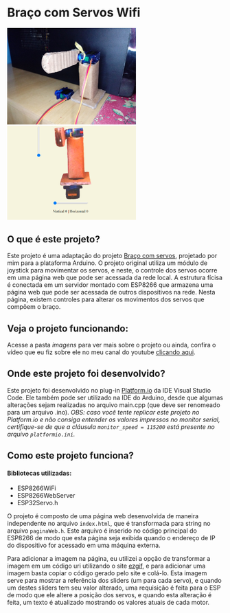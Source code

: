 # Braço com Servos Wifi

<img src = "imagens/braco1.jpeg" width = 300>
<img src = "imagens/tela.png" width = 300>

## O que é este projeto?
Este projeto é uma adaptação do projeto [Braço com servos](https://github.com/LelePG/Arduino/tree/master/Braco_Servos), projetado por mim para a plataforma Arduino. O projeto original utiliza um módulo de joystick para movimentar os servos, e neste, o controle dos servos ocorre em uma página web que pode ser acessada da rede local. A estrutura fícisa é conectada em um servidor montado com ESP8266 que armazena uma página web que pode ser acessada de outros dispositivos na rede. Nesta página, existem controles para alterar os movimentos dos servos que compõem o braço.

## Veja o projeto funcionando:
Acesse a pasta *imagens* para ver mais sobre o projeto ou ainda, confira o vídeo que eu fiz sobre ele no meu canal do youtube [clicando aqui](https://youtu.be/UuhR46pP3Q0).

## Onde este projeto foi desenvolvido?
Este projeto foi desenvolvido no plug-in [Platform.io](https://platformio.org/) da IDE Visual Studio Code. Ele também pode ser utilizado na IDE do Arduino, desde que algumas alterações sejam realizadas no arquivo main.cpp (que deve ser renomeado para um arquivo .ino). *OBS: caso você tente replicar este projeto no Platform.io e não consiga entender os valores impressos no monitor serial, certifique-se de que a cláusula `monitor_speed = 115200` está presente no arquivo `platformio.ini`.*

## Como este projeto funciona?
#### Bibliotecas utilizadas:
  * ESP8266WiFi
  * ESP8266WebServer
  * ESP32Servo.h

O projeto é composto de uma página web desenvolvida de maneira independente no arquivo `index.html`, que é transformada para string no arquivo `paginaWeb.h`. Este arquivo é inserido no código principal do ESP8266 de modo que esta página seja exibida quando o endereço de IP do dispositivo for acessado em uma máquina externa. 

Para adicionar a imagem na página, eu utilizei a opção de transformar a imagem em um código uri utilizando o site [ezgif](https://ezgif.com/image-to-datauri/ezgif-3-e014124f0b44.png), e para adicionar uma imagem basta copiar o código gerado pelo site e colá-lo. Esta imagem serve para mostrar a referência dos sliders (um para cada servo), e quando um destes sliders tem seu valor alterado, uma requisição é feita para o ESP de modo que ele altere a posição dos servos, e quando esta alteração é feita, um texto é atualizado mostrando os valores atuais de cada motor. 
